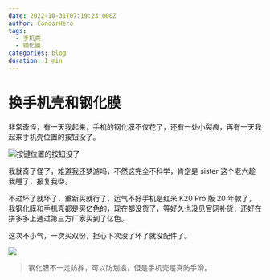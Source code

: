 ```yaml
---
date: 2022-10-31T07:19:23.000Z
author: CondorHero
tags:
  - 手机壳
  - 钢化膜
categories: blog
duration: 1 min
---
```


# 换手机壳和钢化膜

非常奇怪，有一天我起来，手机的钢化膜不仅花了，还有一处小裂痕，再有一天我起来手机壳位置的按钮没了。

![按键位置的按钮没了](https://user-images.githubusercontent.com/47056890/198974418-01089497-780e-485b-a294-a11c105a1b4d.jpg)

我就奇了怪了，难道我还梦游吗，不然这完全不科学，肯定是 sister 这个老六趁我睡了，报复我😠。

不过坏了就坏了，重新买就行了，运气不好手机是红米 K20 Pro 版 20 年款了，我钢化膜和手机壳都是买亿色的，现在都没货了，等好久也没见官网补货，还好在拼多多上通过第三方厂家买到了亿色。

这次不小气，一次买双份，担心下次没了坏了就没配件了。

![](https://user-images.githubusercontent.com/47056890/198975746-afaf6129-4d9b-4a8f-831e-6e66d846eca8.jpg)

> 钢化膜不一定防摔，可以防划痕，但是手机壳是真防手滑。
